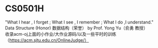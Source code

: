# CS0501H
"What I hear , I forget ; What I see , I remember ; What I do ,I understand."  
Data Structure (Honor) 数据结构（荣誉） by Prof. Yong Yu（俞勇 教授）  
收录acm-oj上面的小作业/大作业源码/以及一些平时的训练（https://acm.sjtu.edu.cn/OnlineJudge/）  
